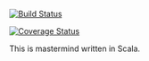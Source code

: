 [![Build Status](https://travis-ci.org/k0nnie/htwg-mastermind.svg?branch=development)](https://travis-ci.org/k0nnie/htwg-mastermind)

[![Coverage Status](https://coveralls.io/repos/github/k0nnie/htwg-mastermind/badge.svg?branch=master)](https://coveralls.io/github/k0nnie/htwg-mastermind?branch=master)

This is mastermind written in Scala.